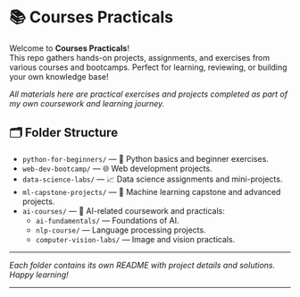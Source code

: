 # 📚 Courses Practicals

Welcome to **Courses Practicals**!  
This repo gathers hands-on projects, assignments, and exercises from various courses and bootcamps. Perfect for learning, reviewing, or building your own knowledge base!

_All materials here are practical exercises and projects completed as part of my own coursework and learning journey._

## 🗂️ Folder Structure

- `python-for-beginners/` &mdash; 🐍 Python basics and beginner exercises.
- `web-dev-bootcamp/` &mdash; 🌐 Web development projects.
- `data-science-labs/` &mdash; 📈 Data science assignments and mini-projects.
- `ml-capstone-projects/` &mdash; 🤖 Machine learning capstone and advanced projects.
- `ai-courses/` &mdash; 🧠 AI-related coursework and practicals:
  - `ai-fundamentals/` &mdash; Foundations of AI.
  - `nlp-course/` &mdash; Language processing projects.
  - `computer-vision-labs/` &mdash; Image and vision practicals.

---

*Each folder contains its own README with project details and solutions. Happy learning!*

---
